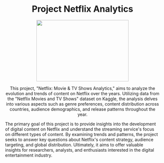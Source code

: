 <h1 align="center">Project Netflix Analytics</h1>

<p align="center">
  <img src="[[https://images.app.goo.gl/RTxHhjM39LhG8kii8](https://images.app.goo.gl/1yfrpG8xzKowrncq9)" width="300" height="200">
</p>

<p align="center">
This project, "Netflix: Movie & TV Shows Analytics," aims to analyze the evolution and trends of content on Netflix over the years. Utilizing data from the "Netflix Movies and TV Shows" dataset on Kaggle, the analysis delves into various aspects such as genre preferences, content distribution across countries, audience demographics, and release patterns throughout the year.

The primary goal of this project is to provide insights into the development of digital content on Netflix and understand the streaming service's focus on different types of content. By examining trends and patterns, the project seeks to answer key questions about Netflix's content strategy, audience targeting, and global distribution. Ultimately, it aims to offer valuable insights for researchers, analysts, and enthusiasts interested in the digital entertainment industry.
</p>


